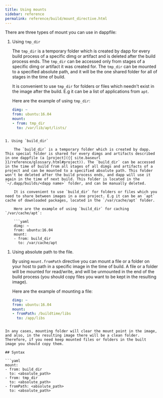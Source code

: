 ```yaml
---
title: Using mounts
sidebar: reference
permalink: reference/build/mount_directive.html
---
```


There are three types of mount you can use in dappfile:
1. Using `tmp_dir`

    The `tmp_dir` is a temporary folder which is created by dapp for every build process of a specific dimg or artifact and is deleted after the build process ends. The `tmp_dir` can be accessed only from stages of a specific dimg or artifact it was created for. The `tmp_dir` can be mounted to a specified absolute path, and it will be the one shared folder for all of stages in the time of build.

    It is convenient to use `tmp_dir` for folders or files which needn't exist in the image after the build. E.g it can be a list of applications from `apt`.

    Here are the example of using `tmp_dir`:

    ```yaml
    dimg: ~
    from: ubuntu:16.04
    mount:
    - from: tmp_dir
      to: /var/lib/apt/lists/
```

1. Using `build_dir`

    The `build_dir` is a temporary folder which is created by dapp. This special folder is shared for every dimgs and artifacts described in one dappfile (a [project]({{ site.baseurl }}/reference/glossary.html#project)). The `build_dir` can be accessed in the time of build from all stages of all dimgs and artifacts of a project and can be mounted to a specified absolute path. This folder won't be deleted after the build process ends, and dapp will use it again in the time of next build. This folder is located in the `~/.dapp/builds/<dapp name>` folder, and can be manually deleted.

    It is convenient to use `build_dir` for folders or files which you need to share between images in a one project. E.g it can be an `apt` cache of downloaded packages, located in the `/var/cache/apt` folder.

    Here are the example of using `build_dir` for caching `/var/cache/apt`:

    ```yaml
    dimg: ~
    from: ubuntu:16.04
    mount:
    - from: build_dir
      to: /var/cache/apt
```

1. Using absolute path to the file.

    By using `mount.fromPath` directive you can mount a file or a folder on your host to path in a specific image in the time of build. A file or a folder will be mounted for read/write, and will be unmounted in the end of the build process (you should copy files you want to be kept in the resulting image).

    Here are the example of mounting a file:

    ```yaml
    dimg: ~
    from: ubuntu:16.04
    mount:
    - fromPath: /buildtime/libs
      to: /app/libs
```

In any cases, mounting folder will clear the mount point in the image, and also, in the resulting image there will be a clean folder. Therefore, if you need keep mounted files or folders in the built image you should copy them.

## Syntax

```yaml
mount:
- from: build_dir
  to: <absolute_path>
- from: tmp_dir
  to: <absolute_path>
- fromPath: <absolute_path>
  to: <absolute_path>
```
